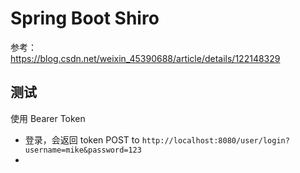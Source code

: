 
# Spring Boot Shiro


参考：  
https://blog.csdn.net/weixin_45390688/article/details/122148329  

## 测试
使用 Bearer Token
- 登录，会返回 token 
POST to `http://localhost:8080/user/login?username=mike&password=123`
- 
